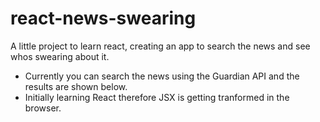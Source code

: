 # react-news-swearing
A little project to learn react, creating an app to search the news and see whos swearing about it.

- Currently you can search the news using the Guardian API and the results are shown below.
- Initially learning React therefore JSX is getting tranformed in the browser.
